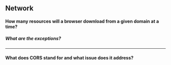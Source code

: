 ## Network

#### How many resources will a browser download from a given domain at a time?
  ##### What are the exceptions?
---
#### What does CORS stand for and what issue does it address?